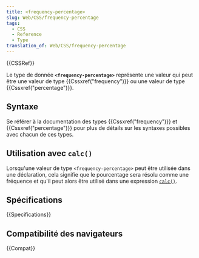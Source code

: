 ```yaml
---
title: <frequency-percentage>
slug: Web/CSS/frequency-percentage
tags:
  - CSS
  - Reference
  - Type
translation_of: Web/CSS/frequency-percentage
---
```


{{CSSRef}}

Le type de donnée **`<frequency-percentage>`** représente une valeur qui peut être une valeur de type {{Cssxref("frequency")}} ou une valeur de type {{Cssxref("percentage")}}.

## Syntaxe

Se référer à la documentation des types {{Cssxref("frequency")}} et {{Cssxref("percentage")}} pour plus de détails sur les syntaxes possibles avec chacun de ces types.

## Utilisation avec `calc()`

Lorsqu'une valeur de type `<frequency-percentage>` peut être utilisée dans une déclaration, cela signifie que le pourcentage sera résolu comme une fréquence et qu'il peut alors être utilisé dans une expression [`calc()`](/fr/docs/Web/CSS/calc).

## Spécifications

{{Specifications}}

## Compatibilité des navigateurs

{{Compat}}
